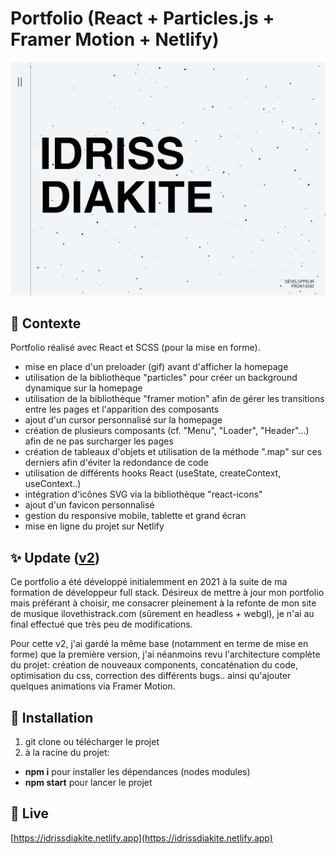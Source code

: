 # Portfolio (React + Particles.js + Framer Motion + Netlify)

![Screenshot](screenshot.png)

## 📍 Contexte

Portfolio réalisé avec React et SCSS (pour la mise en forme).
- mise en place d'un preloader (gif) avant d'afficher la homepage
- utilisation de la bibliothèque "particles" pour créer un background dynamique sur la homepage
- utilisation de la bibliothèque "framer motion" afin de gérer les transitions entre les pages et l'apparition des composants
- ajout d'un cursor personnalisé sur la homepage
- création de plusieurs composants (cf. "Menu", "Loader", "Header"...) afin de ne pas surcharger les pages
- création de tableaux d'objets et utilisation de la méthode ".map" sur ces derniers afin d'éviter la redondance de code
- utilisation de différents hooks React (useState, createContext, useContext..)
- intégration d'icônes SVG via la bibliothèque "react-icons"
- ajout d'un favicon personnalisé
- gestion du responsive mobile, tablette et grand écran
- mise en ligne du projet sur Netlify

  
## ✨ Update ([v2](https://github.com/idrissdiakite/portfolio-react/tree/v2))

Ce portfolio a été développé initialemment en 2021 à la suite de ma formation de développeur full stack. Désireux de mettre à jour mon portfolio mais préférant à choisir, me consacrer pleinement à la refonte de mon site de musique ilovethistrack.com (sûrement en headless + webgl), je n'ai au final effectué que très peu de modifications.

Pour cette v2, j'ai gardé la même base (notamment en terme de mise en forme) que la première version, j'ai néanmoins revu l'architecture complète du projet: création de nouveaux components, concaténation du code, optimisation du css, correction des différents bugs.. ainsi qu'ajouter quelques animations via Framer Motion.

## 🚀 Installation

1. git clone ou télécharger le projet
2. à la racine du projet:
- **npm i** pour installer les dépendances (nodes modules)
- **npm start** pour lancer le projet

## 💫 Live

[https://idrissdiakite.netlify.app](https://idrissdiakite.netlify.app)
